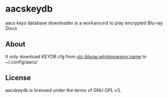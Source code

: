 aacskeydb
=============

aacs keys database downloader is a workaround to play encrypted Blu-ray Discs

About
-------

It only download KEYDB.cfg from [vlc-bluray.whoknowsmy.name](http://vlc-bluray.whoknowsmy.name/files/) to ~/.config/aacs/

License
-------

aacskeydb is licensed under the terms of GNU GPL v3.

